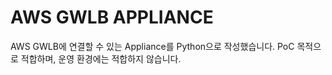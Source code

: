 # AWS GWLB APPLIANCE

AWS GWLB에 연결할 수 있는 Appliance를 Python으로 작성했습니다. PoC 목적으로 적합하며, 운영 환경에는 적합하지 않습니다.
